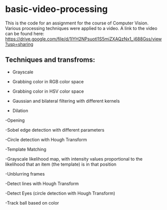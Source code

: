 # basic-video-processing

This is the code for an assignment for the course of Computer Vision. 
Various processing techniques were applied to a video. 
A link to the video can be found here: https://drive.google.com/file/d/1lYH2NPsuotl1S5miZXAQzNx1_j688Gss/view?usp=sharing

## Techniques and transfroms: 

- Grayscale 

- Grabbing color in RGB color space

- Grabbing color in HSV color space

- Gaussian and bilateral filtering with different kernels

- Dilation 

-Opening 

-Sobel edge detection with different parameters

-Circle detection with Hough Transform

-Template Matching 

-Grayscale likelihood map, with intensity values proportional to the likelihood that an item (the template) is in that position 

-Unblurring frames

-Detect lines with Hough Transform

-Detect Eyes (circle detection with Hough Transform)

-Track ball based on color
